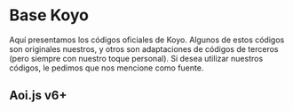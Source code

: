 # Base Koyo
Aquí presentamos los códigos oficiales de Koyo. Algunos de estos códigos son originales nuestros, y otros son adaptaciones de códigos de terceros (pero siempre con nuestro toque personal). Si desea utilizar nuestros códigos, le pedimos que nos mencione como fuente.

## Aoi.js v6+
